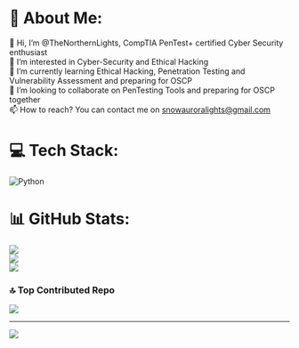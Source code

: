 # 💫 About Me:
👋 Hi, I’m @TheNorthernLights, CompTIA PenTest+ certified Cyber Security enthusiast<br>👀 I’m interested in Cyber-Security and Ethical Hacking<br>🌱 I’m currently learning Ethical Hacking, Penetration Testing and Vulnerability Assessment and preparing for OSCP<br>💞️ I’m looking to collaborate on PenTesting Tools and preparing for OSCP together<br>📫 How to reach? You can contact me on snowauroralights@gmail.com


# 💻 Tech Stack:
![Python](https://img.shields.io/badge/python-3670A0?style=for-the-badge&logo=python&logoColor=ffdd54)
# 📊 GitHub Stats:
![](https://github-readme-stats.vercel.app/api?username=TheNorthernLights&theme=dark&hide_border=false&include_all_commits=false&count_private=false)<br/>
![](https://github-readme-streak-stats.herokuapp.com/?user=TheNorthernLights&theme=dark&hide_border=false)<br/>
![](https://github-readme-stats.vercel.app/api/top-langs/?username=TheNorthernLights&theme=dark&hide_border=false&include_all_commits=false&count_private=false&layout=compact)

### 🔝 Top Contributed Repo
![](https://github-contributor-stats.vercel.app/api?username=TheNorthernLights&limit=5&theme=dark&combine_all_yearly_contributions=true)

---
[![](https://visitcount.itsvg.in/api?id=TheNorthernLights&icon=0&color=0)](https://visitcount.itsvg.in)

<!-- Proudly created with GPRM ( https://gprm.itsvg.in ) -->

<!---
TheNorthernLights/TheNorthernLights is a ✨ special ✨ repository because its `README.md` (this file) appears on your GitHub profile.
You can click the Preview link to take a look at your changes.
--->

